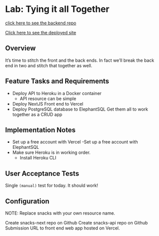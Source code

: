# Lab: Tying it all Together

[click here to see the backend repo](https://github.com/PengChen11/news-project-back-end)

[Click here to see the deployed site](https://chen-news.vercel.app)

## Overview

It’s time to stitch the front and the back ends. In fact we’ll break the back end in two and stitch that together as well.

## Feature Tasks and Requirements

- Deploy API to Heroku in a Docker container
  - API resource can be simple
- Deploy NextJS Front end to Vercel
- Deploy PostgreSQL database to ElephantSQL
Get them all to work together as a CRUD app

## Implementation Notes

- Set up a free account with Vercel
-Set up a free account with ElephantSQL
- Make sure Heroku is in working order.
  - Install Heroku CLI

## User Acceptance Tests

Single `(manual)` test for today. It should work!

## Configuration

NOTE: Replace snacks with your own resource name.

Create snacks-next repo on Github
Create snacks-api repo on Github
Submission
URL to front end web app hosted on Vercel.
